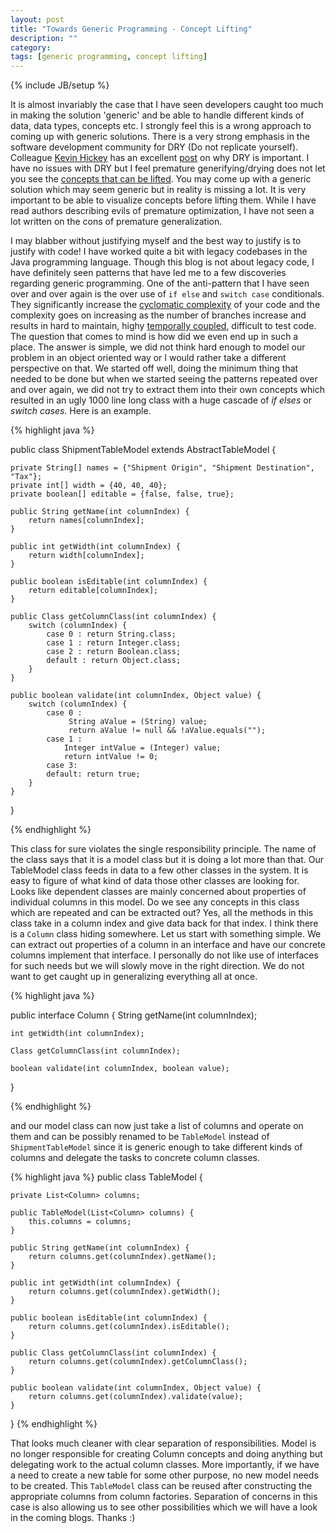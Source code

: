 ```yaml
---
layout: post
title: "Towards Generic Programming - Concept Lifting"
description: ""
category: 
tags: [generic programming, concept lifting]
---
```

{% include JB/setup %}

It is almost invariably the case that I have seen developers caught too much in making the solution 'generic' and be able to handle different kinds of data, data types, concepts etc. I strongly feel this is a wrong approach to coming up with generic solutions. There is a very strong emphasis in the software development community for DRY (Do not replicate yourself). Colleague [Kevin Hickey][Kevin] has an excellent [post][KDRY] on why DRY is important. I have no issues with DRY but I feel premature generifying/drying does not let you see the [concepts that can be lifted][lifting]. You may come up with a generic solution which may seem generic but in reality is missing a lot. It is very important to be able to visualize concepts before lifting them. While I have read authors describing evils of premature optimization, I have not seen a lot written on the cons of premature generalization. 

[KDRY]: http://kevinmhickey.github.com/2013/01/12/why--dry/
[Kevin]: http://kevinmhickey.github.com
[lifting]: http://www.generic-programming.org/about/intro/lifting.php

I may blabber without justifying myself and the best way to justify is to justify with code! I have worked quite a bit with legacy codebases in the Java programming language. Though this blog is not about legacy code, I have definitely seen patterns that have led me to a few discoveries regarding generic programming. One of the anti-pattern that I have seen over and over again is the over use of `if else` and `switch case` conditionals. They significantly increase the [cyclomatic complexity][cyclomatic] of your code and the complexity goes on increasing as the number of branches increase and results in hard to maintain, highy [temporally coupled][temporal], difficult to test code. The question that comes to mind is how did we even end up in such a place. The answer is simple, we did not think hard enough to model our problem in an object oriented way or I would rather take a different perspective on that. We started off well, doing the minimum thing that needed to be done but when we started seeing the patterns repeated over and over again, we did not try to extract them into their own concepts which resulted in an ugly 1000 line long class with a huge cascade of *if elses* or *switch cases*. Here is an example.

[temporal]: http://blog.ploeh.dk/2011/05/24/DesignSmellTemporalCoupling/
[cyclomatic]: http://en.wikipedia.org/wiki/Cyclomatic_complexity

{% highlight java %}

public class ShipmentTableModel extends AbstractTableModel {
    
    private String[] names = {"Shipment Origin", "Shipment Destination", "Tax"};
    private int[] width = {40, 40, 40};
    private boolean[] editable = {false, false, true};
    
    public String getName(int columnIndex) {
        return names[columnIndex];
    }
    
    public int getWidth(int columnIndex) {
        return width[columnIndex];
    }
    
    public boolean isEditable(int columnIndex) {
        return editable[columnIndex];
    }
    
    public Class getColumnClass(int columnIndex) {
        switch (columnIndex) {
            case 0 : return String.class;
            case 1 : return Integer.class;
            case 2 : return Boolean.class;
            default : return Object.class;
        }                           
    }
    
    public boolean validate(int columnIndex, Object value) {
        switch (columnIndex) {
            case 0 : 
                 String aValue = (String) value;
                 return aValue != null && !aValue.equals("");
            case 1 :
                Integer intValue = (Integer) value;
                return intValue != 0;
            case 3:
            default: return true;
        }
    }
}

{% endhighlight %}

This class for sure violates the single responsibility principle. The name of the class says that it is a model class but it is doing a lot more than that. Our TableModel class feeds in data to a few other classes in the system. It is easy to figure of what kind of data those other classes are looking for. Looks like dependent classes are mainly concerned about properties of individual columns in this model. Do we see any concepts in this class which are repeated and can be extracted out? Yes, all the methods in this class take in a column index and give data back for that index. I think there is a `Column` class hiding somewhere. Let us start with something simple. We can extract out properties of a column in an interface and have our concrete columns implement that interface. I personally do not like use of interfaces for such needs but we will slowly move in the right direction. We do not want to get caught up in generalizing everything all at once. 

{% highlight java %}

public interface Column {
    String getName(int columnIndex);
    
    int getWidth(int columnIndex);
    
    Class getColumnClass(int columnIndex);
    
    boolean validate(int columnIndex, boolean value);
}

{% endhighlight %}

and our model class can now just take a list of columns and operate on them and can be possibly renamed to be `TableModel` instead of `ShipmentTableModel` since it is generic enough to take different kinds of columns and delegate the tasks to concrete column classes.

{% highlight java %}
public class TableModel {

    private List<Column> columns;

    public TableModel(List<Column> columns) {
        this.columns = columns;
    }

    public String getName(int columnIndex) {
        return columns.get(columnIndex).getName();
    }

    public int getWidth(int columnIndex) {
        return columns.get(columnIndex).getWidth();
    }

    public boolean isEditable(int columnIndex) {
        return columns.get(columnIndex).isEditable();
    }

    public Class getColumnClass(int columnIndex) {
        return columns.get(columnIndex).getColumnClass();
    }

    public boolean validate(int columnIndex, Object value) {
        return columns.get(columnIndex).validate(value);
    }
}
{% endhighlight %}
 
That looks much cleaner with clear separation of responsibilities. Model is no longer responsible for creating Column concepts and doing anything but delegating work to the actual column classes. More importantly, if we have a need to create a new table for some other purpose, no new model needs to be created. This `TableModel` class can be reused after constructing the appropriate columns from column factories. Separation of concerns in this case is also allowing us to see other possibilities which we will have a look in the coming blogs. Thanks :)
